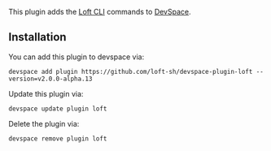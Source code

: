 This plugin adds the [Loft CLI](https://github.com/loft-sh/loft) commands to [DevSpace](https://devspace.sh/). 

## Installation

You can add this plugin to devspace via:
```
devspace add plugin https://github.com/loft-sh/devspace-plugin-loft --version=v2.0.0-alpha.13
```

Update this plugin via:
```
devspace update plugin loft
```

Delete the plugin via:
```
devspace remove plugin loft
```
